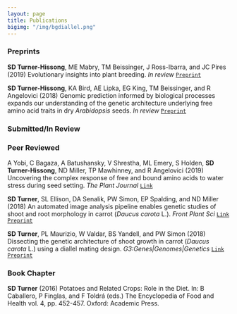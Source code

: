 ```yaml
---
layout: page
title: Publications
bigimg: "/img/bgdiallel.png"
---
```


### Preprints
**SD Turner-Hissong**, ME Mabry, TM Beissinger, J Ross-Ibarra, and JC Pires (2019) Evolutionary insights into plant breeding. _In review_  [`Preprint`](https://agrixiv.org/akdt8)  

**SD Turner-Hissong**, KA Bird, AE Lipka, EG King, TM Beissinger, and R Angelovici (2018) Genomic prediction informed by biological processes expands our understanding of the genetic architecture underlying free amino acid traits in dry _Arabidopsis_ seeds. _In review_ 
[`Preprint`](https://www.biorxiv.org/content/early/2018/02/26/272047)  

### Submitted/In Review




### Peer Reviewed
A Yobi, C Bagaza, A Batushansky, V Shrestha, ML Emery, S Holden, **SD Turner-Hissong**, ND Miller, TP Mawhinney, and R Angelovici (2019) Uncovering the complex response of free and bound amino acids to water stress during seed setting. _The Plant Journal_ [`Link`](https://onlinelibrary.wiley.com/doi/10.1111/tpj.14668)

**SD Turner**, SL Ellison, DA Senalik, PW Simon, EP Spalding, and ND Miller (2018) An automated image analysis pipeline enables genetic studies of shoot and root morphology in carrot (_Daucus carota_ L.). _Front Plant Sci_ [`Link`](https://www.frontiersin.org/articles/10.3389/fpls.2018.01703/full) [`Preprint`](https://www.biorxiv.org/content/early/2018/08/04/384974)

**SD Turner**, PL Maurizio, W Valdar, BS Yandell, and PW Simon (2018) Dissecting the genetic architecture of shoot growth in carrot (_Daucus carota_ L.) using a diallel mating design. _G3:Genes|Genomes|Genetics_ 
[`Link`](http://www.g3journal.org/content/8/2/411) [`Preprint`](https://www.biorxiv.org/content/early/2017/03/16/115519)


### Book Chapter
**SD Turner** (2016) Potatoes and Related Crops: Role in the Diet. In: B Caballero, P Finglas, and F Toldrá (eds.) The Encyclopedia of Food and Health vol. 4, pp. 452-457. Oxford: Academic Press.
